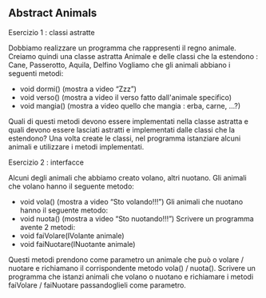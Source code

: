 ## Abstract Animals

Esercizio 1 : classi astratte

Dobbiamo realizzare un programma che rappresenti il regno animale.
Creiamo quindi una classe astratta Animale e delle classi che la estendono : Cane, Passerotto, Aquila, Delfino
Vogliamo che gli animali abbiano i seguenti metodi:
- void dormi() (mostra a video “Zzz”)
- void verso() (mostra a video il verso fatto dall'animale specifico)
- void mangia() (mostra a video quello che mangia : erba, carne, ...?)

Quali di questi metodi devono essere implementati nella classe astratta e quali devono essere lasciati astratti e implementati dalle classi che la estendono?
Una volta create le classi, nel programma istanziare alcuni animali e utilizzare i metodi implementati.

Esercizio 2 : interfacce

Alcuni degli animali che abbiamo creato volano, altri nuotano.
Gli animali che volano hanno il seguente metodo:
- void vola() (mostra a video “Sto volando!!!”)
Gli animali che nuotano hanno il seguente metodo:
- void nuota() (mostra a video “Sto nuotando!!!”)
Scrivere un programma avente 2 metodi:
- void faiVolare(IVolante animale)
- void faiNuotare(INuotante animale)

Questi metodi prendono come parametro un animale che può o volare / nuotare e richiamano il corrispondente metodo vola() / nuota().
Scrivere un programma che istanzi animali che volano o nuotano e richiamare i metodi faiVolare / faiNuotare passandoglieli come parametro.
